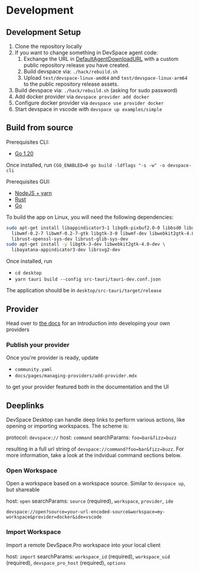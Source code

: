 # Development

## Development Setup

1. Clone the repository locally
2. If you want to change something in DevSpace agent code:
   1. Exchange the URL in [DefaultAgentDownloadURL](./pkg/agent/agent.go) with a
      custom public repository release you have created.
   2. Build devspace via: `./hack/rebuild.sh`
   3. Upload `test/devspace-linux-amd64` and `test/devspace-linux-arm64` to the public
      repository release assets.
3. Build devspace via: `./hack/rebuild.sh` (asking for sudo password)
4. Add docker provider via `devspace provider add docker`
5. Configure docker provider via `devspace use provider docker`
6. Start devspace in vscode with `devspace up examples/simple`

## Build from source

Prerequisites CLI:

- [Go 1.20](https://go.dev/doc/install)

Once installed, run
`CGO_ENABLED=0 go build -ldflags "-s -w" -o devspace-cli`

Prerequisites GUI:

- [NodeJS + yarn](https://nodejs.org/en/)
- [Rust](https://www.rust-lang.org/tools/install)
- [Go](https://go.dev/doc/install)

To build the app on Linux, you will need the following dependencies:

```bash
sudo apt-get install libappindicator3-1 libgdk-pixbuf2.0-0 libbsd0 libxdmcp6 \
  libwmf-0.2-7 libwmf-0.2-7-gtk libgtk-3-0 libwmf-dev libwebkit2gtk-4.0-37 \
  librust-openssl-sys-dev librust-glib-sys-dev
sudo apt-get install -y libgtk-3-dev libwebkit2gtk-4.0-dev \
  libayatana-appindicator3-dev librsvg2-dev
```

Once installed, run

- `cd desktop`
- `yarn tauri build --config src-tauri/tauri-dev.conf.json`

The application should be in `desktop/src-tauri/target/release`

## Provider

Head over to [the docs](https://dev.khulnasoft.com/docs/developing-providers/quickstart)
for an introduction into developing your own providers

### Publish your provider

Once you're provider is ready, update

- `community.yaml`
- `docs/pages/managing-providers/add-provider.mdx`

to get your provider featured both in the documentation and the UI

## Deeplinks

DevSpace Desktop can handle deep links to perform various actions, like opening or
importing workspaces.
The scheme is:

protocol: `devspace://`
host: `command`
searchParams: `foo=bar&fizz=buzz`

resulting in a full url string of `devspace://command?foo=bar&fizz=buzz`. For more
information, take a look at the indvidual command sections below.

### Open Workspace

Open a workspace based on a workspace source. Similar to `devspace up`, but shareable

host: `open`
searchParams: `source` (required), `workspace`, `provider`, `ide`

`devspace://open?source=your-url-encoded-source&workspace=my-workspace&provider=docker&ide=vscode`

### Import Workspace

Import a remote DevSpace.Pro workspace into your local client

host: `import`
searchParams: `workspace_id` (required), `workspace_uid` (required),
`devspace_pro_host` (required), `options`

